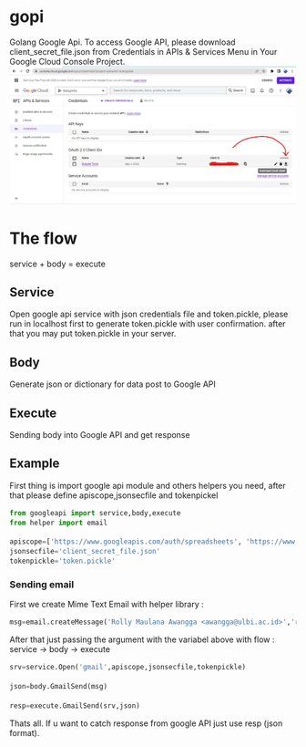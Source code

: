 # gopi
Golang Google Api. To access Google API, please download client_secret_file.json from Credentials in APIs & Services Menu in Your Google Cloud Console Project.
![Credentials in APIs & Services Menu](/docs/img/creds.jpg "Credentials Json Location")

# The flow
service + body = execute

## Service
Open google api service with json credentials file and token.pickle, please run in localhost first to generate token.pickle with user confirmation. after that you may put token.pickle in your server.

## Body
Generate json or dictionary for data post to Google API

## Execute
Sending body into Google API and get response

## Example
First thing is import google api module and others helpers you need, after that please define apiscope,jsonsecfile and tokenpickel
```python
from googleapi import service,body,execute
from helper import email

apiscope=['https://www.googleapis.com/auth/spreadsheets', 'https://www.googleapis.com/auth/documents', 'https://www.googleapis.com/auth/drive','https://www.googleapis.com/auth/blogger','https://www.googleapis.com/auth/gmail.send','https://www.googleapis.com/auth/gmail.readonly']
jsonsecfile='client_secret_file.json'
tokenpickle='token.pickle'
```

### Sending email
First we create Mime Text Email with helper library : 
```python
msg=email.createMessage('Rolly Maulana Awangga <awangga@ulbi.ac.id>','rolly@awang.ga','my info',"hello gaes","plain")
```
After that just passing the argument with the variabel above with flow : service -> body -> execute
```python
srv=service.Open('gmail',apiscope,jsonsecfile,tokenpickle)

json=body.GmailSend(msg)

resp=execute.GmailSend(srv,json)
```
Thats all. If u want to catch response from google API just use resp (json format).